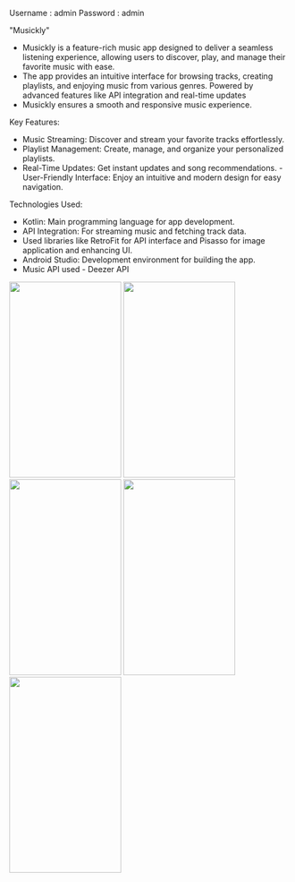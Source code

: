 Username : admin
Password : admin

"Musickly"

- Musickly is a feature-rich music app designed to deliver a seamless listening experience, allowing users to discover, play, and manage their favorite music with ease. 
 - The app provides an intuitive interface for browsing tracks, creating playlists, and enjoying music from various genres. Powered by advanced features like API integration and real-time updates
 - Musickly ensures a smooth and responsive music experience.

Key Features:

- Music Streaming: Discover and stream your favorite tracks effortlessly.
- Playlist Management: Create, manage, and organize your personalized playlists.
- Real-Time Updates: Get instant updates and song recommendations.
 -User-Friendly Interface: Enjoy an intuitive and modern design for easy navigation.
  
Technologies Used:

- Kotlin: Main programming language for app development.
- API Integration: For streaming music and fetching track data.
- Used libraries like RetroFit for API interface and Pisasso for image application and enhancing UI.
- Android Studio: Development environment for building the app.
- Music API used - Deezer API

<img src="https://github.com/user-attachments/assets/ece4bd7c-1b8e-4680-b445-281217eef00e" width="200" height="350" />
<img src="https://github.com/user-attachments/assets/1d044ef4-fe74-406d-830a-d6ed7f02ece4" width="200" height="350" />
<img src="https://github.com/user-attachments/assets/9ca73923-33fe-4e23-a517-c2a55e65dd7f" width="200" height="350" />
<img src="https://github.com/user-attachments/assets/ecef0c8d-497c-43a2-bd00-586bae648a4b" width="200" height="350" />
<img src="https://github.com/user-attachments/assets/9052c9cc-bfb9-4298-9d03-64a83dc71d80" width="200" height="350" />


